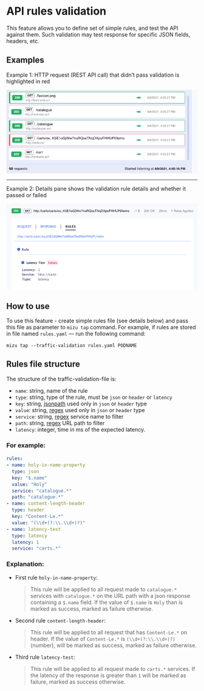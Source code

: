 
# API rules validation

This feature allows you to define set of simple rules, and test the API against them.
Such validation may test response for specific JSON fields, headers, etc.

## Examples


Example 1: HTTP request (REST API call) that didn’t pass validation is highlighted in red

![Simple UI](../assets/validation-example1.png)

- - -


Example 2: Details pane shows the validation rule details and whether it passed or failed

![Simple UI](../assets/validation-example2.png)


## How to use
To use this feature - create simple rules file (see details below) and pass this file as parameter to `mizu tap` command. For example, if rules are stored in file named `rules.yaml` — run the following command:


```shell
mizu tap --traffic-validation rules.yaml PODNAME
```



## Rules file structure

The structure of the traffic-validation-file is:

* `name`: string, name of the rule
* `type`: string, type of the rule, must be `json` or `header` or `latency`
* `key`: string, [jsonpath](https://code.google.com/archive/p/jsonpath/wikis/Javascript.wiki) used only in `json` or `header` type
* `value`: string, [regex](https://developer.mozilla.org/en-US/docs/Web/JavaScript/Guide/Regular_Expressions) used only in `json` or `header` type
* `service`: string, [regex](https://developer.mozilla.org/en-US/docs/Web/JavaScript/Guide/Regular_Expressions) service name to filter
* `path`: string, [regex](https://developer.mozilla.org/en-US/docs/Web/JavaScript/Guide/Regular_Expressions) URL path to filter
* `latency`: integer, time in ms of the expected latency.


### For example:

```yaml
rules:
- name: holy-in-name-property
  type: json
  key: "$.name"
  value: "Holy"
  service: "catalogue.*"
  path: "catalogue.*"
- name: content-length-header
  type: header
  key: "Content-Le.*"
  value: "(\\d+(?:\\.\\d+)?)"
- name: latency-test
  type: latency
  latency: 1
  service: "carts.*"
```

### Explanation:

* First rule `holy-in-name-property`:

  > This rule will be applied to all request made to `catalogue.*` services with `catalogue.*` on the URL path with a json response containing a `$.name` field. If the value of `$.name` is `Holy` than is marked as success, marked as failure otherwise.

* Second rule `content-length-header`:

  > This rule will be applied to all request that has `Content-Le.*` on header. If the value of `Content-Le.*` is `(\\d+(?:\\.\\d+)?)` (number), will be marked as success, marked as failure otherwise.

* Third rule `latency-test`:

  > This rule will be applied to all request made to `carts.*` services. If the latency of the response is greater than `1` will be marked as failure, marked as success otherwise.


